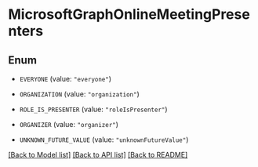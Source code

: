 # MicrosoftGraphOnlineMeetingPresenters

## Enum


* `EVERYONE` (value: `"everyone"`)

* `ORGANIZATION` (value: `"organization"`)

* `ROLE_IS_PRESENTER` (value: `"roleIsPresenter"`)

* `ORGANIZER` (value: `"organizer"`)

* `UNKNOWN_FUTURE_VALUE` (value: `"unknownFutureValue"`)


[[Back to Model list]](../README.md#documentation-for-models) [[Back to API list]](../README.md#documentation-for-api-endpoints) [[Back to README]](../README.md)


